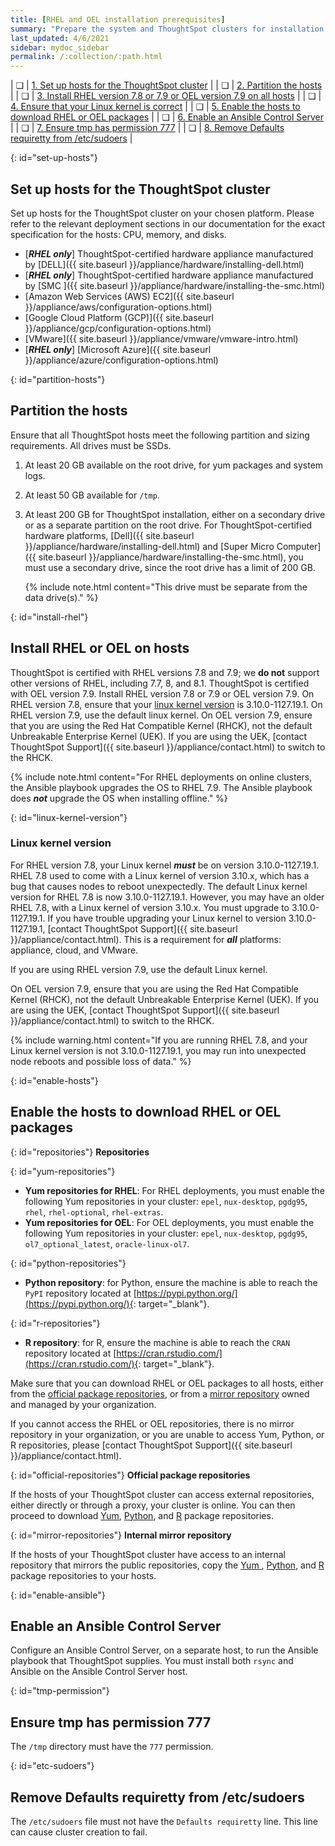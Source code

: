 ```yaml
---
title: [RHEL and OEL installation prerequisites]
summary: "Prepare the system and ThoughtSpot clusters for installation."
last_updated: 4/6/2021
sidebar: mydoc_sidebar
permalink: /:collection/:path.html
---
```

| &#10063; | [1. Set up hosts for the ThoughtSpot cluster](#set-up-hosts) |
| &#10063; | [2. Partition the hosts](#partition-hosts) |
| &#10063; | [3. Install RHEL version 7.8 or 7.9 or OEL version 7.9 on all hosts](#install-rhel) |
| &#10063; | [4. Ensure that your Linux kernel is correct](#linux-kernel-version) |
| &#10063; | [5. Enable the hosts to download RHEL or OEL packages](#enable-hosts) |
| &#10063; | [6. Enable an Ansible Control Server](#enable-ansible) |
| &#10063; | [7. Ensure tmp has permission 777](#tmp-permission) |
| &#10063; | [8. Remove Defaults requiretty from /etc/sudoers](#etc-sudoers) |

{: id="set-up-hosts"}
## Set up hosts for the ThoughtSpot cluster

Set up hosts for the ThoughtSpot cluster on your chosen platform. Please refer to the relevant deployment sections in our documentation for the exact specification for the hosts: CPU, memory, and disks.

- [***RHEL only***] ThoughtSpot-certified hardware appliance manufactured by [DELL]({{ site.baseurl }}/appliance/hardware/installing-dell.html)
- [***RHEL only***] ThoughtSpot-certified hardware appliance manufactured by [SMC ]({{ site.baseurl }}/appliance/hardware/installing-the-smc.html)
- [Amazon Web Services (AWS) EC2]({{ site.baseurl }}/appliance/aws/configuration-options.html)
- [Google Cloud Platform (GCP)]({{ site.baseurl }}/appliance/gcp/configuration-options.html)
- [VMware]({{ site.baseurl }}/appliance/vmware/vmware-intro.html)
- [***RHEL only***] [Microsoft Azure]({{ site.baseurl }}/appliance/azure/configuration-options.html)

{: id="partition-hosts"}
## Partition the hosts

Ensure that all ThoughtSpot hosts meet the following partition and sizing requirements. All drives must be SSDs.

1. At least 20 GB available on the root drive, for yum packages and system logs.

2. At least 50 GB available for `/tmp`.

2. At least 200 GB for ThoughtSpot installation, either on a secondary drive or as a separate partition on the root drive. For ThoughtSpot-certified hardware platforms, [Dell]({{ site.baseurl }}/appliance/hardware/installing-dell.html) and [Super Micro Computer]({{ site.baseurl }}/appliance/hardware/installing-the-smc.html), you must use a secondary drive, since the root drive has a limit of 200 GB.

    {% include note.html content="This drive must be separate from the data drive(s)." %}

{: id="install-rhel"}
## Install RHEL or OEL on hosts

ThoughtSpot is certified with RHEL versions 7.8 and 7.9; we **do not** support other versions of RHEL, including 7.7, 8, and 8.1. ThoughtSpot is certified with OEL version 7.9. Install RHEL version 7.8 or 7.9 or OEL version 7.9. On RHEL version 7.8, ensure that your [linux kernel version](#linux-kernel-version) is 3.10.0-1127.19.1. On RHEL version 7.9, use the default linux kernel. On OEL version 7.9, ensure that you are using the Red Hat Compatible Kernel (RHCK), not the default Unbreakable Enterprise Kernel (UEK). If you are using the UEK, [contact ThoughtSpot Support]({{ site.baseurl }}/appliance/contact.html) to switch to the RHCK.

{% include note.html content="For RHEL deployments on online clusters, the Ansible playbook upgrades the OS to RHEL 7.9. The Ansible playbook does <strong><em>not</em></strong> upgrade the OS when installing offline." %}

{: id="linux-kernel-version"}
### Linux kernel version
For RHEL version 7.8, your Linux kernel ***must*** be on version 3.10.0-1127.19.1. RHEL 7.8 used to come with a Linux kernel of version 3.10.x, which has a bug that causes nodes to reboot unexpectedly. The default Linux kernel version for RHEL 7.8 is now 3.10.0-1127.19.1. However, you may have an older RHEL 7.8, with a Linux kernel of version 3.10.x. You must upgrade to 3.10.0-1127.19.1. If you have trouble upgrading your Linux kernel to version 3.10.0-1127.19.1, [contact ThoughtSpot Support]({{ site.baseurl }}/appliance/contact.html). This is a requirement for ***all*** platforms: appliance, cloud, and VMware.

If you are using RHEL version 7.9, use the default Linux kernel.

On OEL version 7.9, ensure that you are using the Red Hat Compatible Kernel (RHCK), not the default Unbreakable Enterprise Kernel (UEK). If you are using the UEK, [contact ThoughtSpot Support]({{ site.baseurl }}/appliance/contact.html) to switch to the RHCK.

{% include warning.html content="If you are running RHEL 7.8, and your Linux kernel version is not 3.10.0-1127.19.1, you may run into unexpected node reboots and possible loss of data." %}

{: id="enable-hosts"}
## Enable the hosts to download RHEL or OEL packages

{: id="repositories"}
**Repositories**

{: id="yum-repositories"}
- **Yum repositories for RHEL**:
    For RHEL deployments, you must enable the following Yum repositories in your cluster: `epel`, `nux-desktop`, `pgdg95`, `rhel`, `rhel-optional`, `rhel-extras`.
- **Yum repositories for OEL**:
    For OEL deployments, you must enable the following Yum repositories in your cluster: `epel`, `nux-desktop`, `pgdg95`, `ol7_optional_latest`, `oracle-linux-ol7`.

{: id="python-repositories"}
- **Python repository**: for Python, ensure the machine is able to reach the `PyPI` repository located at [https://pypi.python.org/](https://pypi.python.org/){: target="_blank"}.

{: id="r-repositories"}
- **R repository**: for R, ensure the machine is able to reach the `CRAN` repository located at [https://cran.rstudio.com/](https://cran.rstudio.com/){: target="_blank"}.

Make sure that you can download RHEL or OEL packages to all hosts, either from the [official package repositories](#official-repositories), or from a [mirror repository](#mirror-repositories) owned and managed by your organization.

If you cannot access the RHEL or OEL repositories, there is no mirror repository in your organization, or you are unable to access Yum, Python, or R repositories, please [contact ThoughtSpot Support]({{ site.baseurl }}/appliance/contact.html).

{: id="official-repositories"}
**Official package repositories**

If the hosts of your ThoughtSpot cluster can access external repositories, either directly or through a proxy, your cluster is online. You can then proceed to download [Yum](#yum-repositories), [Python](#python-repositories), and [R](#r-repositories) package repositories.

{: id="mirror-repositories"}
**Internal mirror repository**

If the hosts of your ThoughtSpot cluster have access to an internal repository that mirrors the public repositories, copy the [Yum
](#yum-repositories), [Python](#python-repositories), and [R](#r-repositories) package repositories to your hosts.

{: id="enable-ansible"}
## Enable an Ansible Control Server

Configure an Ansible Control Server, on a separate host, to run the Ansible playbook that ThoughtSpot supplies. You must install both `rsync` and Ansible on the Ansible Control Server host.

{: id="tmp-permission"}
## Ensure tmp has permission 777
The `/tmp` directory must have the `777` permission.

{: id="etc-sudoers"}
## Remove Defaults requiretty from /etc/sudoers
The `/etc/sudoers` file must not have the `Defaults requiretty` line. This line can cause cluster creation to fail.
